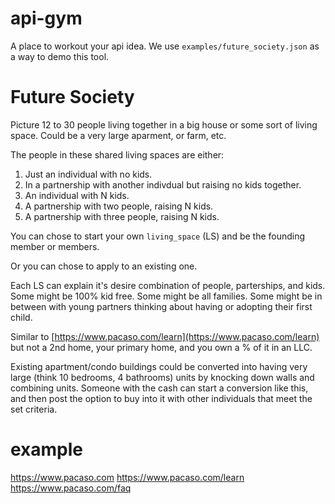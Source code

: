 # api-gym
A place to workout your api idea. We use `examples/future_society.json` as a way to demo this tool.

# Future Society
Picture 12 to 30 people living together in a big house or some sort of living space. Could be a very large aparment, or farm, etc.

The people in these shared living spaces are either:

1. Just an individual with no kids.
2. In a partnership with another indivdual but raising no kids together.
3. An individual with N kids.
4. A partnership with two people, raising N kids.
5. A partnership with three people, raising N kids.

You can chose to start your own `living_space` (LS) and be the founding member or members.

Or you can chose to apply to an existing one.

Each LS can explain it's desire combination of people, parterships, and kids. Some might be 100% kid free. Some might be all families. Some might be in between with young partners thinking about having or adopting their first child.

Similar to [https://www.pacaso.com/learn](https://www.pacaso.com/learn) but not a 2nd home, your primary home, and you own a % of it in an LLC.

Existing apartment/condo buildings could be converted into having very large (think 10 bedrooms, 4 bathrooms) units by knocking down walls and combining units. Someone with the cash can start a conversion like this, and then post the option to buy into it with other individuals that meet the set criteria.

# example
https://www.pacaso.com
https://www.pacaso.com/learn
https://www.pacaso.com/faq

